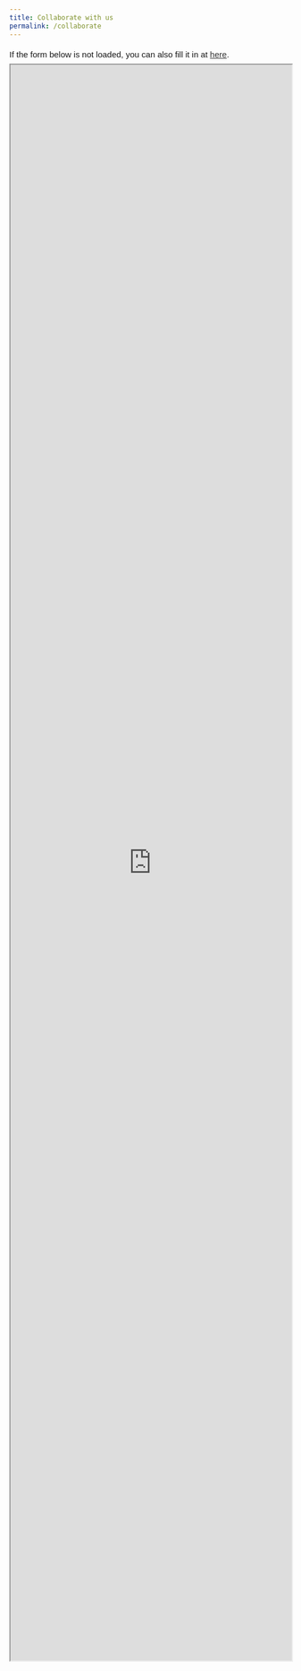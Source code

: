 ```yaml
---
title: Collaborate with us
permalink: /collaborate
---
```

<div style="font-family:Sans-Serif;font-size:15px;color:#000;opacity:0.9;padding-top:5px;padding-bottom:8px">If the form below is not loaded, you can also fill it in at <a href="https://form.gov.sg/612c8e6ba339b00013be297c">here</a>.</div>

<iframe id="iframe" src="https://form.gov.sg/612c8e6ba339b00013be297c" style="width:100%;height:2850px"></iframe>
